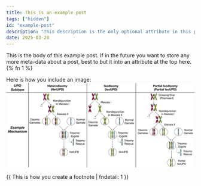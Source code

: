```yaml
---
title: This is an example post
tags: ["hidden"]
id: "example-post"
description: "This description is the only optional attribute in this post. It is shown in link previews for this post"
date: 2025-03-28
---
```


This is the body of this example post. If in the future you want to store any more meta-data about a post, best to but it into an attribute at the top here.{% fn 1 %}

Here is how you include an image:
![images/diagram_upd.jpg](images/diagram_upd.jpg)

{{ This is how you create a footnote | fndetail: 1 }}
